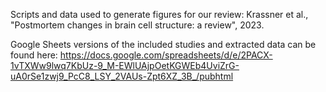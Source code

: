 Scripts and data used to generate figures for our review: Krassner et al., "Postmortem changes in brain cell structure: a review", 2023. 

Google Sheets versions of the included studies and extracted data can be found here: https://docs.google.com/spreadsheets/d/e/2PACX-1vTXWw9lwq7KbUz-9_M-EWlUAjpOetKGWEb4UviZrG-uA0rSe1zwj9_PcC8_LSY_2VAUs-Zpt6XZ_3B_/pubhtml
